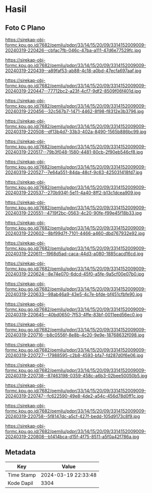 # Hasil

## Foto C Plano

https://sirekap-obj-formc.kpu.go.id/7682/pemilu/pdpr/33/14/15/20/09/3314152009009-20240319-220426--cbfac7fb-046c-47ba-a111-47d6e77529fc.jpg

https://sirekap-obj-formc.kpu.go.id/7682/pemilu/pdpr/33/14/15/20/09/3314152009009-20240319-220439--a89faf53-ab88-4c18-a0bd-47ecfa697aaf.jpg

https://sirekap-obj-formc.kpu.go.id/7682/pemilu/pdpr/33/14/15/20/09/3314152009009-20240319-220447--77712bc2-a23f-4cf7-9df2-8509f06f401d.jpg

https://sirekap-obj-formc.kpu.go.id/7682/pemilu/pdpr/33/14/15/20/09/3314152009009-20240319-220456--32c567b7-1471-4462-8f98-f8312e3b3796.jpg

https://sirekap-obj-formc.kpu.go.id/7682/pemilu/pdpr/33/14/15/20/09/3314152009009-20240319-220508--df13b4d7-33b3-402a-8490-1565b886bc99.jpg

https://sirekap-obj-formc.kpu.go.id/7682/pemilu/pdpr/33/14/15/20/09/3314152009009-20240319-220517--79b3f048-1580-4481-80cb-2f90eb546cf8.jpg

https://sirekap-obj-formc.kpu.go.id/7682/pemilu/pdpr/33/14/15/20/09/3314152009009-20240319-220527--7e64a551-84da-48cf-9c63-425031418fd7.jpg

https://sirekap-obj-formc.kpu.go.id/7682/pemilu/pdpr/33/14/15/20/09/3314152009009-20240319-220537--270b934f-5e11-4a40-8ff2-b13c1dcea909.jpg

https://sirekap-obj-formc.kpu.go.id/7682/pemilu/pdpr/33/14/15/20/09/3314152009009-20240319-220551--4719f2bc-0563-4c20-90fe-f99e45f18b33.jpg

https://sirekap-obj-formc.kpu.go.id/7682/pemilu/pdpr/33/14/15/20/09/3314152009009-20240319-220602--8bf99d7f-7101-4466-a460-dbd767932e92.jpg

https://sirekap-obj-formc.kpu.go.id/7682/pemilu/pdpr/33/14/15/20/09/3314152009009-20240319-220611--1968d5ad-caca-44d3-a080-1885cacd16cd.jpg

https://sirekap-obj-formc.kpu.go.id/7682/pemilu/pdpr/33/14/15/20/09/3314152009009-20240319-220624--8e74e070-6dcd-45f0-a5fe-9a5cf00e07b0.jpg

https://sirekap-obj-formc.kpu.go.id/7682/pemilu/pdpr/33/14/15/20/09/3314152009009-20240319-220633--98ab46a9-43e5-4c7e-bfde-bf451cfbfe90.jpg

https://sirekap-obj-formc.kpu.go.id/7682/pemilu/pdpr/33/14/15/20/09/3314152009009-20240319-220645--40bd0650-7f53-4ffe-83bf-0011eed56ec0.jpg

https://sirekap-obj-formc.kpu.go.id/7682/pemilu/pdpr/33/14/15/20/09/3314152009009-20240319-220716--b8c0556f-8e8b-4c20-9e9e-18768632f098.jpg

https://sirekap-obj-formc.kpu.go.id/7682/pemilu/pdpr/33/14/15/20/09/3314152009009-20240319-220727--17988595-c2b8-4593-bfa7-fd287d0f6e06.jpg

https://sirekap-obj-formc.kpu.go.id/7682/pemilu/pdpr/33/14/15/20/09/3314152009009-20240319-220738--87463198-0359-458c-a6b3-02bee50050b5.jpg

https://sirekap-obj-formc.kpu.go.id/7682/pemilu/pdpr/33/14/15/20/09/3314152009009-20240319-220747--fc622590-49e8-4de2-a54c-456d78d0ff1c.jpg

https://sirekap-obj-formc.kpu.go.id/7682/pemilu/pdpr/33/14/15/20/09/3314152009009-20240319-220758--5f8147dc-a5cf-427f-bedd-105d9173c8f9.jpg

https://sirekap-obj-formc.kpu.go.id/7682/pemilu/pdpr/33/14/15/20/09/3314152009009-20240319-220808--b1414bca-d15f-4f75-8511-a5f0a42f786a.jpg


## Metadata

| Key        | Value               |
| ---------- | ------------------- |
| Time Stamp | 2024-03-19 22:33:48 |
| Kode Dapil | 3304                |



